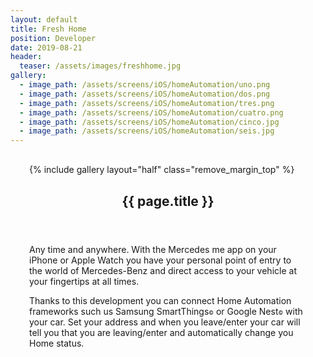 ```yaml
---
layout: default
title: Fresh Home
position: Developer
date: 2019-08-21
header:
  teaser: /assets/images/freshhome.jpg
gallery:
  - image_path: /assets/screens/iOS/homeAutomation/uno.png
  - image_path: /assets/screens/iOS/homeAutomation/dos.png
  - image_path: /assets/screens/iOS/homeAutomation/tres.png
  - image_path: /assets/screens/iOS/homeAutomation/cuatro.png
  - image_path: /assets/screens/iOS/homeAutomation/cinco.jpg
  - image_path: /assets/screens/iOS/homeAutomation/seis.jpg
---
```


<div id="main" role="main">    
      <meta itemprop="headline" content="{{ page.title }}"/>
      <meta itemprop="description" content="{{ page.header.description }}"/>
      <div class="page__inner-wrap" style="margin: 30px;">
      <div class="project-container left">
        <section class="page__content" itemprop="text">
             {% include gallery layout="half" class="remove_margin_top" %}
         </section>
      </div>
      <div class="project-container right">        
        <section class="page__content" itemprop="text">
        <header>
          <h1 id="page-title" class="page__title" itemprop="headline">{{ page.title }}</h1>
        </header>
            <p>Any time and anywhere. With the Mercedes me app on your iPhone or Apple Watch you have your personal point of entry to the world of Mercedes-Benz and direct access to your vehicle at your fingertips at all times.</p>
            <p>Thanks to this development you can connect Home Automation frameworks such us Samsung SmartThings<span style="font-size:0.6em;">&copy;</span> or Google Nest<span style="font-size:0.6em;">&copy;</span> with your car. Set your address and when you leave/enter your car will tell you that you are leaving/enter and automatically change you Home status.</p>
        </section>
         </div>
       </div>       
</div>